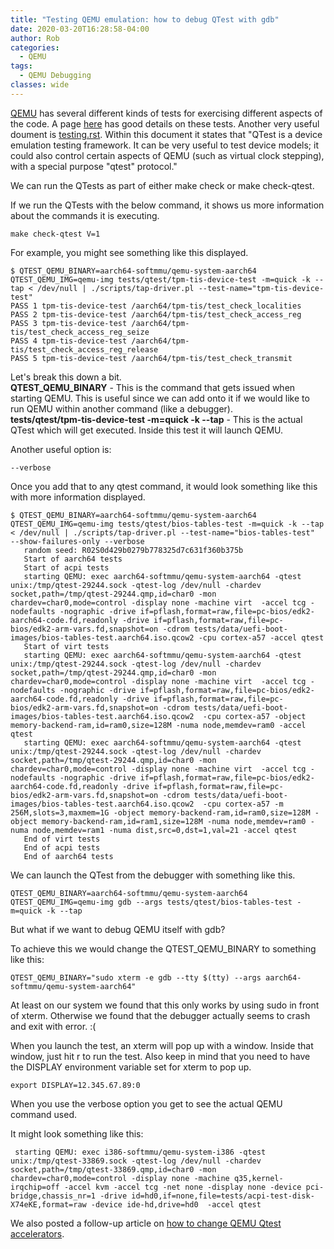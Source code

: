 ```yaml
---
title: "Testing QEMU emulation: how to debug QTest with gdb"
date: 2020-03-20T16:28:58-04:00
author: Rob
categories:
  - QEMU
tags:
  - QEMU Debugging
classes: wide
---
```


[QEMU](https://www.qemu.org/) has several different kinds of tests for exercising different aspects of the code. 
A page [here](https://wiki.qemu.org/Testing) has good details on these tests.  Another very useful doument is [testing.rst](https://github.com/qemu/qemu/blob/master/docs/devel/testing.rst). Within this document it states that "QTest is a device emulation testing framework. It can be very useful to test device models; it could also control certain aspects of QEMU (such as virtual clock stepping), with a special purpose "qtest" protocol."

We can run the QTests as part of either make check or make check-qtest.

If we run the QTests with the below command, it shows us more information about the commands it is executing.

~~~
make check-qtest V=1
~~~

For example, you might see something like this displayed.

~~~
$ QTEST_QEMU_BINARY=aarch64-softmmu/qemu-system-aarch64 QTEST_QEMU_IMG=qemu-img tests/qtest/tpm-tis-device-test -m=quick -k --tap < /dev/null | ./scripts/tap-driver.pl --test-name="tpm-tis-device-test"
PASS 1 tpm-tis-device-test /aarch64/tpm-tis/test_check_localities
PASS 2 tpm-tis-device-test /aarch64/tpm-tis/test_check_access_reg
PASS 3 tpm-tis-device-test /aarch64/tpm-tis/test_check_access_reg_seize
PASS 4 tpm-tis-device-test /aarch64/tpm-tis/test_check_access_reg_release
PASS 5 tpm-tis-device-test /aarch64/tpm-tis/test_check_transmit
~~~

Let's break this down a bit.<BR>
<b>QTEST_QEMU_BINARY</b> - This is the command that gets issued when starting QEMU.  This is useful since we can add onto it if we would like to run QEMU within another command (like a debugger).<BR>
<b>tests/qtest/tpm-tis-device-test -m=quick -k --tap</b> - This is the actual QTest which will get executed.  Inside this test it will launch QEMU.<BR>

Another useful option is: 

~~~
--verbose
~~~

Once you add that to any qtest command, it would look something like this with more information displayed.

~~~
$ QTEST_QEMU_BINARY=aarch64-softmmu/qemu-system-aarch64 QTEST_QEMU_IMG=qemu-img tests/qtest/bios-tables-test -m=quick -k --tap < /dev/null | ./scripts/tap-driver.pl --test-name="bios-tables-test"  --show-failures-only --verbose
   random seed: R02S0d429b0279b778325d7c631f360b375b
   Start of aarch64 tests
   Start of acpi tests
   starting QEMU: exec aarch64-softmmu/qemu-system-aarch64 -qtest unix:/tmp/qtest-29244.sock -qtest-log /dev/null -chardev socket,path=/tmp/qtest-29244.qmp,id=char0 -mon chardev=char0,mode=control -display none -machine virt  -accel tcg -nodefaults -nographic -drive if=pflash,format=raw,file=pc-bios/edk2-aarch64-code.fd,readonly -drive if=pflash,format=raw,file=pc-bios/edk2-arm-vars.fd,snapshot=on -cdrom tests/data/uefi-boot-images/bios-tables-test.aarch64.iso.qcow2 -cpu cortex-a57 -accel qtest
   Start of virt tests
   starting QEMU: exec aarch64-softmmu/qemu-system-aarch64 -qtest unix:/tmp/qtest-29244.sock -qtest-log /dev/null -chardev socket,path=/tmp/qtest-29244.qmp,id=char0 -mon chardev=char0,mode=control -display none -machine virt  -accel tcg -nodefaults -nographic -drive if=pflash,format=raw,file=pc-bios/edk2-aarch64-code.fd,readonly -drive if=pflash,format=raw,file=pc-bios/edk2-arm-vars.fd,snapshot=on -cdrom tests/data/uefi-boot-images/bios-tables-test.aarch64.iso.qcow2  -cpu cortex-a57 -object memory-backend-ram,id=ram0,size=128M -numa node,memdev=ram0 -accel qtest
   starting QEMU: exec aarch64-softmmu/qemu-system-aarch64 -qtest unix:/tmp/qtest-29244.sock -qtest-log /dev/null -chardev socket,path=/tmp/qtest-29244.qmp,id=char0 -mon chardev=char0,mode=control -display none -machine virt  -accel tcg -nodefaults -nographic -drive if=pflash,format=raw,file=pc-bios/edk2-aarch64-code.fd,readonly -drive if=pflash,format=raw,file=pc-bios/edk2-arm-vars.fd,snapshot=on -cdrom tests/data/uefi-boot-images/bios-tables-test.aarch64.iso.qcow2  -cpu cortex-a57 -m 256M,slots=3,maxmem=1G -object memory-backend-ram,id=ram0,size=128M -object memory-backend-ram,id=ram1,size=128M -numa node,memdev=ram0 -numa node,memdev=ram1 -numa dist,src=0,dst=1,val=21 -accel qtest
   End of virt tests
   End of acpi tests
   End of aarch64 tests
~~~

We can launch the QTest from the debugger with something like this.

~~~
QTEST_QEMU_BINARY=aarch64-softmmu/qemu-system-aarch64 QTEST_QEMU_IMG=qemu-img gdb --args tests/qtest/bios-tables-test -m=quick -k --tap
~~~

But what if we want to debug QEMU itself with gdb?

To achieve this we would change the QTEST_QEMU_BINARY to something like this:

~~~
QTEST_QEMU_BINARY="sudo xterm -e gdb --tty $(tty) --args aarch64-softmmu/qemu-system-aarch64"
~~~

At least on our system we found that this only works by using sudo in front of xterm.  Otherwise we found that the debugger actually seems to crash and exit with error. :(

When you launch the test, an xterm will pop up with a window.  Inside that window, just hit r to run the test.  Also keep in mind that you need to have the DISPLAY environment variable set for xterm to pop up.

~~~
export DISPLAY=12.345.67.89:0
~~~

When you use the verbose option you get to see the actual QEMU command used.<BR>

It might look something like this:

~~~
 starting QEMU: exec i386-softmmu/qemu-system-i386 -qtest unix:/tmp/qtest-33869.sock -qtest-log /dev/null -chardev socket,path=/tmp/qtest-33869.qmp,id=char0 -mon chardev=char0,mode=control -display none -machine q35,kernel-irqchip=off -accel kvm -accel tcg -net none -display none -device pci-bridge,chassis_nr=1 -drive id=hd0,if=none,file=tests/acpi-test-disk-X74eKE,format=raw -device ide-hd,drive=hd0  -accel qtest
~~~

We also posted a follow-up article on [how to change QEMU Qtest accelerators](../debug-qemu-qtest-accelerators).